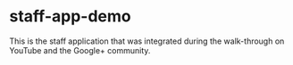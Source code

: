 staff-app-demo
==============

This is the staff application that was integrated during the walk-through on YouTube and the Google+ community.

